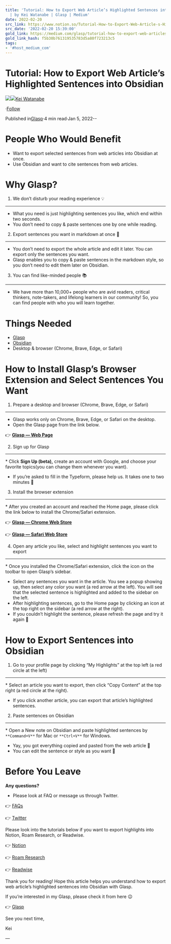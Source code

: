```yaml
---
title: 'Tutorial: How to Export Web Article’s Highlighted Sentences into Obsidian
  | by Kei Watanabe | Glasp | Medium'
date: 2022-02-20
src_link: https://www.notion.so/Tutorial-How-to-Export-Web-Article-s-Highlighted-Sentences-into-Obsidian-c69fd7d2de9c4a51a4cc7f0011312ac6
src_date: '2022-02-20 15:39:00'
gold_link: https://medium.com/glasp/tutorial-how-to-export-web-articles-highlighted-sentences-into-obsidian-25d63285bcb9
gold_link_hash: f5b30b761319535783d5a80f723213c5
tags:
- '#host_medium_com'
---
```


Tutorial: How to Export Web Article’s Highlighted Sentences into Obsidian
=========================================================================

[![](https://miro.medium.com/v2/resize:fill:88:88/1*8vAugAwsKnLONaqBoeX1iQ.jpeg)](/@keisuke_w?source=post_page-----25d63285bcb9--------------------------------)[![](https://miro.medium.com/v2/resize:fill:48:48/1*vBpKHjaxOSxa8Yfd7zbSXw.png)](https://medium.com/glasp?source=post_page-----25d63285bcb9--------------------------------)[Kei Watanabe](/@keisuke_w?source=post_page-----25d63285bcb9--------------------------------)

·[Follow](/m/signin?actionUrl=https%3A%2F%2Fmedium.com%2F_%2Fsubscribe%2Fuser%2Fc089fda62d59&operation=register&redirect=https%3A%2F%2Fmedium.com%2Fglasp%2Ftutorial-how-to-export-web-articles-highlighted-sentences-into-obsidian-25d63285bcb9&user=Kei+Watanabe&userId=c089fda62d59&source=post_page-c089fda62d59----25d63285bcb9---------------------post_header-----------)

Published in[Glasp](https://medium.com/glasp?source=post_page-----25d63285bcb9--------------------------------)·4 min read·Jan 5, 2022--

![]()People Who Would Benefit
========================

* Want to export selected sentences from web articles into Obsidian at once.
* Use Obsidian and want to cite sentences from web articles.

Why Glasp?
==========

1. We don’t disturb your reading experience 💡
---------------------------------------------

* What you need is just highlighting sentences you like, which end within two seconds.
* You don’t need to copy & paste sentences one by one while reading.

2. Export sentences you want in markdown at once 🙌
--------------------------------------------------

* You don’t need to export the whole article and edit it later. You can export only the sentences you want.
* Glasp enables you to copy & paste sentences in the markdown style, so you don’t need to edit them later on Obsidian.

3. You can find like-minded people 📚
------------------------------------

* We have more than 10,000+ people who are avid readers, critical thinkers, note-takers, and lifelong learners in our community! So, you can find people with who you will learn together.

Things Needed
=============

* [Glasp](https://glasp.co/)
* [Obsidian](https://obsidian.md/)
* Desktop & browser (Chrome, Brave, Edge, or Safari)

How to Install Glasp’s Browser Extension and Select Sentences You Want
======================================================================

1. Prepare a desktop and browser (Chrome, Brave, Edge, or Safari)
-----------------------------------------------------------------

* Glasp works only on Chrome, Brave, Edge, or Safari on the desktop.
* Open the Glasp page from the link below.

👉 [**Glasp — Web Page**](https://glasp.co/)

2. Sign up for Glasp
--------------------

![]()* Click **Sign Up (beta),** create an account with Google, and choose your favorite topics(you can change them whenever you want).
* If you’re asked to fill in the Typeform, please help us. It takes one to two minutes 🙏

3. Install the browser extension
--------------------------------

![]()* After you created an account and reached the Home page, please click the link below to install the Chrome/Safari extension.

👉 [**Glasp — Chrome Web Store**](https://chrome.google.com/webstore/detail/glasp-social-web-highligh/blillmbchncajnhkjfdnincfndboieik)

👉 [**Glasp — Safari Web Store**](https://apps.apple.com/us/app/glasp-social-web-highlighter/id1605690124?mt=12)

4. Open any article you like, select and highlight sentences you want to export
-------------------------------------------------------------------------------

![]()* Once you installed the Chrome/Safari extension, click the icon on the toolbar to open Glasp’s sidebar.
* Select any sentences you want in the article. You see a popup showing up, then select any color you want (a red arrow at the left). You will see that the selected sentence is highlighted and added to the sidebar on the left.
* After highlighting sentences, go to the Home page by clicking an icon at the top right on the sidebar (a red arrow at the right).
* If you couldn’t highlight the sentence, please refresh the page and try it again 🙏

How to Export Sentences into Obsidian
=====================================

1. Go to your profile page by clicking “My Highlights” at the top left (a red circle at the left)
-------------------------------------------------------------------------------------------------

![]()* Select an article you want to export, then click “Copy Content” at the top right (a red circle at the right).
* If you click another article, you can export that article’s highlighted sentences.

2. Paste sentences on Obsidian
------------------------------

![]()* Open a New note on Obsidian and paste highlighted sentences by `**Command+V**` for Mac or `**Ctrl+V**` for Windows.
* Yay, you got everything copied and pasted from the web article 🎉
* You can edit the sentence or style as you want 🙂

Before You Leave
================

**Any questions?**

* Please look at FAQ or message us through Twitter.

👉 [FAQs](https://blog.glasp.co/faqs/)

👉 [Twitter](https://twitter.com/_Glasp)

Please look into the tutorials below if you want to export highlights into Notion, Roam Research, or Readwise.

👉 [Notion](/glasp/tutorial-how-to-export-web-articles-sentences-into-notion-907571bd5050)

👉 [Roam Research](/glasp/tutorial-how-to-export-highlight-and-notes-into-roam-research-e6ab133a98b1)

👉 [Readwise](/glasp/tutorial-how-to-export-web-highlights-into-readwise-2311e85ccaca)

Thank you for reading! Hope this article helps you understand how to export web article’s highlighted sentences into Obsidian with Glasp.

If you’re interested in my Glasp, please check it from here 😉

👉 [Glasp](https://glasp.co/#/kei)

See you next time,

Kei

—